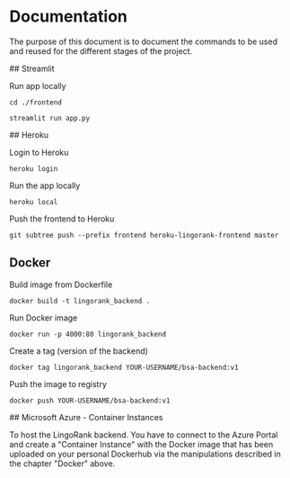 # Documentation

The purpose of this document is to document the commands to be used and reused for the different stages of the project.

## Streamlit

Run app locally

```console
cd ./frontend

streamlit run app.py
```

## Heroku

Login to Heroku

```console
heroku login
```

Run the app locally

```console
heroku local
```

Push the frontend to Heroku

```console
git subtree push --prefix frontend heroku-lingorank-frontend master
```

## Docker

Build image from Dockerfile

```console
docker build -t lingorank_backend .
```

Run Docker image

```console
docker run -p 4000:80 lingorank_backend
```

Create a tag (version of the backend)

```console
docker tag lingorank_backend YOUR-USERNAME/bsa-backend:v1
```

Push the image to registry

```console
docker push YOUR-USERNAME/bsa-backend:v1
```

## Microsoft Azure - Container Instances

To host the LingoRank backend. You have to connect to the Azure Portal and create a "Container Instance" with the Docker image that has been uploaded on your personal Dockerhub via the manipulations described in the chapter "Docker" above.
